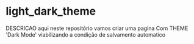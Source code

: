 # light_dark_theme
DESCRICAO aqui neste repositório vamos criar uma pagina Com THEME 'Dark Mode' viabilizando a condição de salvamento automatico
